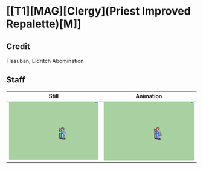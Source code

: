 # [\[T1\]\[MAG\]\[Clergy\]\(Priest Improved Repalette\)\[M\]]

## Credit

Flasuban, Eldritch Abomination
	
## Staff

| Still | Animation |
| :---: | :-------: |
| ![Staff still](./Staff_000.png) | ![Staff animation](./Staff.gif) |
